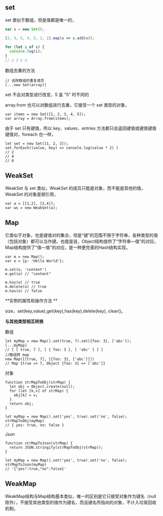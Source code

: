 ## set

set 类似于数组，但是值都是唯一的，

```javascript
var s = new Set();

[2, 3, 5, 4, 5, 2, 2].map(x => s.add(x));

for (let i of s) {
  console.log(i);
}
// 2 3 5 4
```

数组去重的方法

```
// 去除数组的重复成员
[...new Set(array)]
```

set 不会对类型进行改变，5 盒 "5" 时不同的

array.from 也可以对数组进行去重，它接受一个 set 类型的对象，

```
var items = new Set([1, 2, 3, 4, 5]);
var array = Array.from(items);
```

由于 set 只有键值，所以 key、values、entries 方法都只会返回键值或键值键值键值对，foreach 也一样，

```
let set = new Set([1, 2, 3]);
set.forEach((value, key) => console.log(value * 2) )
// 2
// 4
// 6
```

## WeakSet 

WeakSet 与 set 类似，WeakSet 的成员只能是对象，而不能是其他的值，WeakSet 的对象是弱引用，

```
var a = [[1,2], [3,4]];
var ws = new WeakSet(a);
```

## Map

它类似于对象，也是键值对的集合，但是“键”的范围不限于字符串，各种类型的值（包括对象）都可以当作键。也就是说，Object结构提供了“字符串—值”的对应，Map结构提供了“值—值”的对应，是一种更完善的Hash结构实现。

```
var m = new Map();
var o = {p: 'Hello World'};

m.set(o, 'content')
m.get(o) // "content"

m.has(o) // true
m.delete(o) // true
m.has(o) // false
```

**实例的属性和操作方法 **

size，set(key,value),get(key),has(key),delete(key), clear()。

**与其他类型相互转换**

数组

```
let myMap = new Map().set(true, 7).set({foo: 3}, ['abc']);
[...myMap]
// [ [ true, 7 ], [ { foo: 3 }, [ 'abc' ] ] ]
//数组转 map
new Map([[true, 7], [{foo: 3}, ['abc']]])
// Map {true => 7, Object {foo: 3} => ['abc']}
```

对象

```
function strMapToObj(strMap) {
  let obj = Object.create(null);
  for (let [k,v] of strMap) {
    obj[k] = v;
  }
  return obj;
}

let myMap = new Map().set('yes', true).set('no', false);
strMapToObj(myMap)
// { yes: true, no: false }
```

Json

```
function strMapToJson(strMap) {
  return JSON.stringify(strMapToObj(strMap));
}

let myMap = new Map().set('yes', true).set('no', false);
strMapToJson(myMap)
// '{"yes":true,"no":false}'
```

## WeakMap 

WeakMap结构与Map结构基本类似，唯一的区别是它只接受对象作为键名（null除外），不接受其他类型的值作为键名，而且键名所指向的对象，不计入垃圾回收机制。

